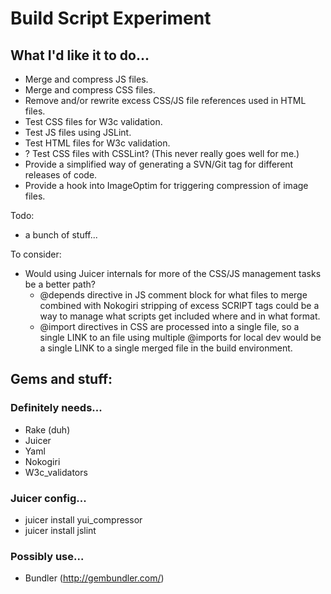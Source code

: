 # Build Script Experiment

## What I'd like it to do...

* Merge and compress JS files.
* Merge and compress CSS files.
* Remove and/or rewrite excess CSS/JS file references used in HTML files.
* Test CSS files for W3c validation.
* Test JS files using JSLint.
* Test HTML files for W3c validation.
* ? Test CSS files with CSSLint? (This never really goes well for me.)
* Provide a simplified way of generating a SVN/Git tag for different releases of code.
* Provide a hook into ImageOptim for triggering compression of image files.

Todo: 

* a bunch of stuff...

To consider:

* Would using Juicer internals for more of the CSS/JS management tasks be a better path?
  * @depends directive in JS comment block for what files to merge combined with Nokogiri stripping of excess SCRIPT tags could be a way to manage what scripts get included where and in what format. 
  * @import directives in CSS are processed into a single file, so a single LINK to an file using multiple @imports for local dev would be a single LINK to a single merged file in the build environment.

## Gems and stuff: 

### Definitely needs...
* Rake (duh)
* Juicer
* Yaml
* Nokogiri
* W3c_validators

### Juicer config... 

* juicer install yui_compressor
* juicer install jslint

### Possibly use... 

* Bundler (http://gembundler.com/)